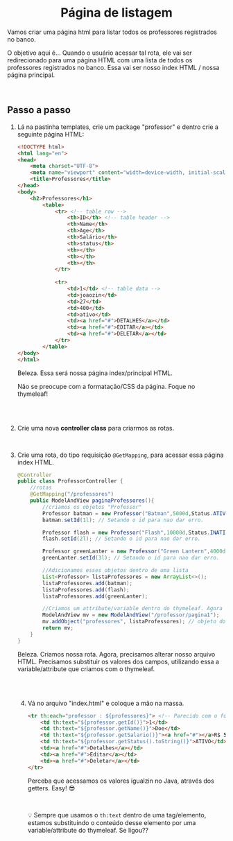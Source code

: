 <h1 align="center">Página de listagem</h1>

Vamos criar uma página html para listar todos os professores registrados no banco.

O objetivo aqui é... Quando o usuário acessar tal rota, ele vai ser redirecionado para uma página HTML com uma lista de todos os professores registrados no banco. Essa vai ser nosso index HTML / nossa página principal.

<br>

## Passo a passo

1. Lá na pastinha templates, crie um package "professor" e dentro crie a seguinte página HTML:

    ```html
    <!DOCTYPE html>
    <html lang="en">
    <head>
        <meta charset="UTF-8">
        <meta name="viewport" content="width=device-width, initial-scale=1.0">
        <title>Professores</title>
    </head>
    <body>
        <h2>Professores</h1>
            <table>
                <tr> <!-- table row -->
                    <th>ID</th> <!-- table header -->
                    <th>Name</th>
                    <th>Age</th>
                    <th>Salário</th>
                    <th>status</th>
                    <th></th>
                    <th></th>
                    <th></th>
                </tr>
                
                <tr>
                    <td>1</td> <!-- table data -->
                    <td>joaozin</td>
                    <td>27</td>
                    <td>400</td>
                    <td>ativo</td>
                    <td><a href="#">DETALHES</a></td>
                    <td><a href="#">EDITAR</a></td>
                    <td><a href="#">DELETAR</a></td>
                </tr>
            </table>
    </body>
    </html>
    ```
    Beleza. Essa será nossa página index/principal HTML.
    
    Não se preocupe com a formatação/CSS da página. Foque no thymeleaf!

<br>
<br>

2. Crie uma nova **controller class** para criarmos as rotas.

<br>

3. Crie uma rota, do tipo requisição `@GetMapping`, para acessar essa página index HTML.

    ```java
    @Controller
    public class ProfessorController {
        //rotas
        @GetMapping("/professores")
        public ModelAndView paginaProfessores(){
            //criamos os objetos "Professor"
            Professor batman = new Professor("Batman",5000d,Status.ATIVO);
            batman.setId(1l); // Setando o id para nao dar erro.

            Professor flash = new Professor("Flash",10000d,Status.INATIVO);
            flash.setId(2l); // Setando o id para nao dar erro.

            Professor greenLanter = new Professor("Green Lantern",4000d,Status.APOSENTADO);
            greenLanter.setId(3l); // Setando o id para nao dar erro.

            //Adicionamos esses objetos dentro de uma lista
            List<Professor> listaProfessores = new ArrayList<>();
            listaProfessores.add(batman);
            listaProfessores.add(flash);
            listaProfessores.add(greenLanter);

            //Criamos um attribute/variable dentro do thymeleaf. Agora essa página HTMl tem acesso a esse attribute. Nesse caso, Esse página html, através do thymeleaf, tem acesso a essa lista de professores.
            ModelAndView mv = new ModelAndView("/professor/pagina1");
            mv.addObject("professores", listaProfessores); // objeto do tipo lista
            return mv;
        }
    }
    ```

    Beleza. Criamos nossa rota. Agora, precisamos alterar nosso arquivo HTML. Precisamos substituir os valores dos campos, utilizando essa a variable/attribute que criamos com o thymeleaf.

    <br>
    <br>

    4. Vá no arquivo "index.html" e coloque a mão na massa.

        ```html
        <tr th:each="professor : ${professores}"> <!-- Parecido com o for each do java. 1-Uma variable representando cada posição da lista ou da array, 2-Qual é a lista que vamos percorrer -->
            <td th:text="${professor.getId()}">1</td>
            <td th:text="${professor.getName()}">Doe</td>
            <td th:text="${professor.getSalario()}"><a href="#"></a>R$ 5.000,00</td>
            <td th:text="${professor.getStatus().toString()}">ATIVO</td>
            <td><a href="#">Detalhes</a></td>
            <td><a href="#">Editar</a></td>
            <td><a href="#">Deletar</a></td>
        </tr>
        ```

        Perceba que acessamos os valores igualzin no Java, através dos getters. Easy! :sunglasses:

        <br>
        
        :bulb: Sempre que usamos o `th:text` dentro de uma tag/elemento, estamos substituindo o conteúdo desse elemento por uma variable/attribute do thymeleaf. Se ligou?? 